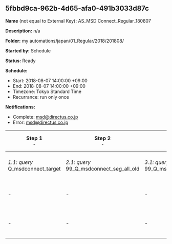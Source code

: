 ## 5fbbd9ca-962b-4d65-afa0-491b3033d87c

**Name** (not equal to External Key)**:** AS_MSD Connect_Regular_180807

**Description:** n/a

**Folder:** my automations/japan/01_Regular/2018/201808/

**Started by:** Schedule

**Status:** Ready

**Schedule:**

* Start: 2018-08-07 14:00:00 +09:00
* End: 2018-08-07 14:00:00 +09:00
* Timezone: Tokyo Standard Time
* Recurrance: run only once

**Notifications:**

* Complete: msd@directus.co.jp
* Error: msd@directus.co.jp

| Step 1<br>_<small>-</small>_ | Step 2<br>_<small>-</small>_ | Step 3<br>_<small>-</small>_ | Step 4<br>_<small>-</small>_ | Step 5<br>_<small>-</small>_ | Step 6<br>_<small>-</small>_ | Step 7<br>_<small>-</small>_ | Step 8<br>_<small>-</small>_ |
| --- | --- | --- | --- | --- | --- | --- | --- |
| _1.1: query_<br>Q_msdconnect_target | _2.1: query_<br>99_Q_msdconnect_seg_all_old | _3.1: query_<br>99_Q_msdconnect_seg_pharma_old | _4.1: query_<br>99_Q_msdconnect_seg_doctor_old | _5.1: query_<br>Q_msdconnect_seg_doctor_A | _6.1: query_<br>Q_msdconnect_seg_doctor_B | _7.1: wait_<br>04:00 午後 | _8.1: emailSend_<br>MA_MSD Connect_Regular_医師用_180807_A |
| - | - | - | - | - | - | - | _8.2: emailSend_<br>MA_MSD Connect_Regular_医師用_180807_B |
| - | - | - | - | - | - | - | _8.3: emailSend_<br>MA_MSD Connect_Regular_薬剤師用_180807 |
